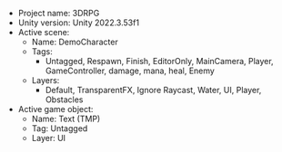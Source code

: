 <!-- UNITY CODE ASSIST INSTRUCTIONS START -->
- Project name: 3DRPG
- Unity version: Unity 2022.3.53f1
- Active scene:
  - Name: DemoCharacter
  - Tags:
    - Untagged, Respawn, Finish, EditorOnly, MainCamera, Player, GameController, damage, mana, heal, Enemy
  - Layers:
    - Default, TransparentFX, Ignore Raycast, Water, UI, Player, Obstacles
- Active game object:
  - Name: Text (TMP)
  - Tag: Untagged
  - Layer: UI
<!-- UNITY CODE ASSIST INSTRUCTIONS END -->